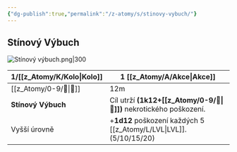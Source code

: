 ```yaml
---
{"dg-publish":true,"permalink":"/z-atomy/s/stinovy-vybuch/"}
---
```


## Stínový Výbuch
![Stínový výbuch.png|300](/img/user/z_img/St%C3%ADnov%C3%BD%20v%C3%BDbuch.png)

| **1/[[z_Atomy/K/Kolo\|Kolo]]**     | **1 [[z_Atomy/A/Akce\|Akce]]**                                      |
| ------------------ | --------------------------------------------------- |
| [[z_Atomy/0-9/🏹\|🏹]]             | 12m                                                 |
| **Stínový Výbuch** | Cíl utrží **(1k12+[[z_Atomy/0-9/📖\|📖]])** nekrotického poškození. |
| Vyšší úrovně       | +**1d12** poškození každých 5 [[z_Atomy/L/LVL\|LVL]]. (5/10/15/20) |

